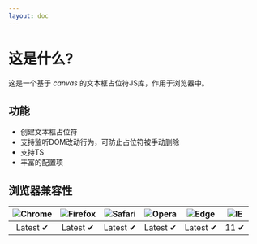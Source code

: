 ```yaml
---
layout: doc
---
```


# 这是什么?
这是一个基于 *canvas* 的文本框占位符JS库，作用于浏览器中。

## 功能
- 创建文本框占位符
- 支持监听DOM改动行为，可防止占位符被手动删除
- 支持TS
- 丰富的配置项

## 浏览器兼容性

| ![Chrome](https://raw.githubusercontent.com/alrra/browser-logos/main/src/chrome/chrome_48x48.png) | ![Firefox](https://raw.githubusercontent.com/alrra/browser-logos/main/src/firefox/firefox_48x48.png) | ![Safari](https://raw.githubusercontent.com/alrra/browser-logos/main/src/safari/safari_48x48.png) | ![Opera](https://raw.githubusercontent.com/alrra/browser-logos/main/src/opera/opera_48x48.png) | ![Edge](https://raw.githubusercontent.com/alrra/browser-logos/main/src/edge/edge_48x48.png) | ![IE](https://raw.githubusercontent.com/alrra/browser-logos/master/src/archive/internet-explorer_9-11/internet-explorer_9-11_48x48.png) |
|:-------------------------------------------------------------------------------------------------:|:----------------------------------------------------------------------------------------------------:|:-------------------------------------------------------------------------------------------------:|:----------------------------------------------------------------------------------------------:|:-------------------------------------------------------------------------------------------:|:---------------------------------------------------------------------------------------------------------------------------------------:|
|                                             Latest ✔                                              |                                               Latest ✔                                               |                                             Latest ✔                                              |                                            Latest ✔                                            |                                          Latest ✔                                           |                                                                  11 ✔                                                                   |
